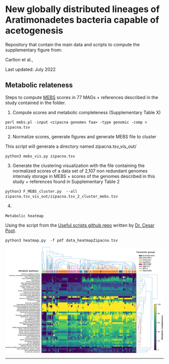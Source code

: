 # New globally distributed lineages of Aratimonadetes bacteria capable of acetogenesis

Repository that contain the main data and scripts to compute the supplementary figure from:

Carlton et al., 

Last updated: July 2022


## Metabolic relateness

Steps to compute [MEBS](https://github.com/valdeanda/mebs) scores in 77 MAGs + references described in the study contained in the <zipacna genomes faa> folder. 
  
1. Compute scores and metabolic completeness (Supplementary Table X)   

```
perl mebs.pl -input <zipacna genomes faa> -type genomic -comp > zipacna.tsv 
```

 2. Normalize scores, generate figures and generate MEBS file to cluster
 
This script will generate a directory named zipacna.tsv_vis_out/ 
  
```
python3 mebs_vis.py zipacna.tsv  
```

 3. Generate the clustering visualization with the file containing the normalized scores of a data set of 2,107 non redundant genomes internaly storage in MEBS + scores of the genomes described in this study + references found in Supplementary Table 2  
  
```
python3 F_MEBS_cluster.py  --all  zipacna.tsv_vis_out/zipacna.tsv_2_cluster_mebs.tsv

```
 
  
4.
  

`Metabolic heatmap`

Using the script from the [Useful scripts github repo](https://github.com/valdeanda/Useful_scripts/blob/master/README.md#heatmap) written by [Dr. Cesar Poot](https://scholar.google.com.mx/citations?user=dwpBCCQAAAAJ&hl=en). 


```
python3 heatmap.py  -f pdf data_heatmapZipacna.tsv
```

![heatmap](./heatmap.png)

---
